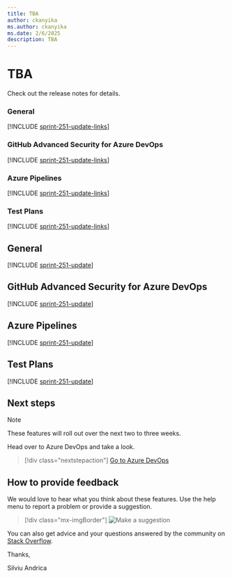 ```yaml
---
title: TBA
author: ckanyika
ms.author: ckanyika
ms.date: 2/6/2025
description: TBA
---
```

# TBA



Check out the release notes for details.

### General

[!INCLUDE [sprint-251-update-links](includes/general/sprint-251-update-links.md)]

### GitHub Advanced Security for Azure DevOps

[!INCLUDE [sprint-251-update-links](includes/ghazdo/sprint-251-update-links.md)]

### Azure Pipelines

[!INCLUDE [sprint-251-update-links](includes/pipelines/sprint-251-update-links.md)]

### Test Plans

[!INCLUDE [sprint-251-update-links](includes/testplans/sprint-251-update-links.md)]

## General

[!INCLUDE [sprint-251-update](includes/general/sprint-251-update.md)]

## GitHub Advanced Security for Azure DevOps

[!INCLUDE [sprint-251-update](includes/ghazdo/sprint-251-update.md)]

## Azure Pipelines

[!INCLUDE [sprint-251-update](includes/pipelines/sprint-251-update.md)]

## Test Plans

[!INCLUDE [sprint-251-update](includes/testplans/sprint-251-update.md)]

## Next steps

> [!NOTE]
> These features will roll out over the next two to three weeks.

Head over to Azure DevOps and take a look.

> [!div class="nextstepaction"] 
> [Go to Azure DevOps](https://go.microsoft.com/fwlink/?LinkId=307137&campaign=o~msft~docs~product-vsts~release-notes)

## How to provide feedback

We would love to hear what you think about these features. Use the help menu to report a problem or provide a suggestion.

> [!div class="mx-imgBorder"] 
> ![Make a suggestion](../media/make-a-suggestion.png)

You can also get advice and your questions answered by the community on [Stack Overflow](https://stackoverflow.com/questions/tagged/azure-devops).

Thanks,

Silviu Andrica

